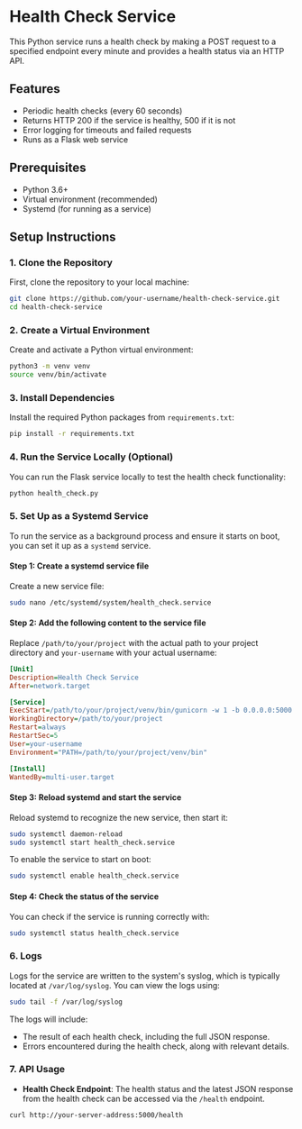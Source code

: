 
# Health Check Service

This Python service runs a health check by making a POST request to a specified endpoint every minute and provides a health status via an HTTP API.

## Features

- Periodic health checks (every 60 seconds)
- Returns HTTP 200 if the service is healthy, 500 if it is not
- Error logging for timeouts and failed requests
- Runs as a Flask web service

## Prerequisites

- Python 3.6+
- Virtual environment (recommended)
- Systemd (for running as a service)

## Setup Instructions

### 1. Clone the Repository

First, clone the repository to your local machine:

```bash
git clone https://github.com/your-username/health-check-service.git
cd health-check-service
```

### 2. Create a Virtual Environment

Create and activate a Python virtual environment:

```bash
python3 -m venv venv
source venv/bin/activate
```

### 3. Install Dependencies

Install the required Python packages from `requirements.txt`:

```bash
pip install -r requirements.txt
```

### 4. Run the Service Locally (Optional)

You can run the Flask service locally to test the health check functionality:

```bash
python health_check.py
```

### 5. Set Up as a Systemd Service

To run the service as a background process and ensure it starts on boot, you can set it up as a `systemd` service.

#### Step 1: Create a systemd service file

Create a new service file:

```bash
sudo nano /etc/systemd/system/health_check.service
```

#### Step 2: Add the following content to the service file

Replace `/path/to/your/project` with the actual path to your project directory and `your-username` with your actual username:

```ini
[Unit]
Description=Health Check Service
After=network.target

[Service]
ExecStart=/path/to/your/project/venv/bin/gunicorn -w 1 -b 0.0.0.0:5000 health_check:app
WorkingDirectory=/path/to/your/project
Restart=always
RestartSec=5
User=your-username
Environment="PATH=/path/to/your/project/venv/bin"

[Install]
WantedBy=multi-user.target
```

#### Step 3: Reload systemd and start the service

Reload systemd to recognize the new service, then start it:

```bash
sudo systemctl daemon-reload
sudo systemctl start health_check.service
```

To enable the service to start on boot:

```bash
sudo systemctl enable health_check.service
```

#### Step 4: Check the status of the service

You can check if the service is running correctly with:

```bash
sudo systemctl status health_check.service
```

### 6. Logs

Logs for the service are written to the system's syslog, which is typically located at `/var/log/syslog`. You can view the logs using:

```bash
sudo tail -f /var/log/syslog
```

The logs will include:
- The result of each health check, including the full JSON response.
- Errors encountered during the health check, along with relevant details.

### 7. API Usage

- **Health Check Endpoint**: The health status and the latest JSON response from the health check can be accessed via the `/health` endpoint.

```bash
curl http://your-server-address:5000/health
```